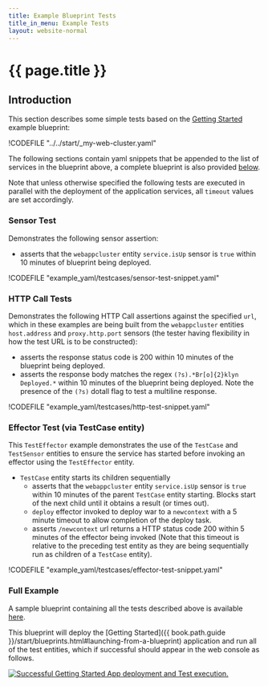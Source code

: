 ```yaml
---
title: Example Blueprint Tests
title_in_menu: Example Tests
layout: website-normal
---
```

# {{ page.title }}

## Introduction
This section describes some simple tests based on the [Getting Started](../../start/blueprints.md#launching-from-a-blueprint) example blueprint:

!CODEFILE "../../start/_my-web-cluster.yaml"

The following sections contain yaml snippets that be appended to the list of services in the blueprint above, a complete blueprint is also provided [below](#full-example).

Note that unless otherwise specified the following tests are executed in parallel with the deployment of the application services, all `timeout` values are set accordingly.

### Sensor Test

Demonstrates the following sensor assertion:

- asserts that the `webappcluster` entity `service.isUp` sensor is `true` within 10 minutes of blueprint being deployed.

!CODEFILE "example_yaml/testcases/sensor-test-snippet.yaml"

### HTTP Call Tests
Demonstrates the following HTTP Call assertions against the specified `url`, which in these examples are being built from the `webappcluster` entities `host.address` and `proxy.http.port` sensors (the tester having flexibility in how the test URL is to be constructed):

- asserts the response status code is 200 within 10 minutes of the blueprint being deployed.
- asserts the response body matches the regex `(?s).*Br[o]{2}klyn Deployed.*` within 10 minutes of the blueprint being deployed. Note the presence of the `(?s)` dotall flag to test a multiline response.

!CODEFILE "example_yaml/testcases/http-test-snippet.yaml"

### Effector Test (via TestCase entity)

This `TestEffector` example demonstrates the use of the `TestCase` and `TestSensor` entities to ensure the service has started before invoking an effector using the `TestEffector` entity.

- `TestCase` entity starts its children sequentially
  - asserts that the `webappcluster` entity `service.isUp` sensor is `true` within 10 minutes of the parent `TestCase` entity starting. Blocks start of the next child until it obtains a result (or times out).
  - `deploy` effector invoked to deploy war to a `newcontext` with a 5 minute timeout to allow completion of the deploy task.
  - asserts `/newcontext` url returns a HTTP status code 200 within 5 minutes of the effector being invoked (Note that this timeout is relative to the preceding test entity as they are being sequentially run as children of a `TestCase` entity).

!CODEFILE "example_yaml/testcases/effector-test-snippet.yaml"

### Full Example
A sample blueprint containing all the tests described above is available [here](./example_yaml/testcases/getting-started-test-example.yaml).

This blueprint will deploy the [Getting Started]({{ book.path.guide }}/start/blueprints.html#launching-from-a-blueprint) application and run all of the test entities, which if successful should appear in the web console as follows.

[![Successful Getting Started App deployment and Test execution.](images/getting-started-blueprint-test.png)](images/getting-started-blueprint-test-large.png)
